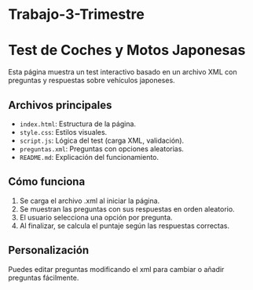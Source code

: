 # Trabajo-3-Trimestre

# Test de Coches y Motos Japonesas

Esta página muestra un test interactivo basado en un archivo XML con preguntas y respuestas sobre vehículos japoneses.

##  Archivos principales

- `index.html`: Estructura de la página.
- `style.css`: Estilos visuales.
- `script.js`: Lógica del test (carga XML, validación).
- `preguntas.xml`: Preguntas con opciones aleatorias.
- `README.md`: Explicación del funcionamiento.

##  Cómo funciona

1. Se carga el archivo .xml al iniciar la página.
2. Se muestran las preguntas con sus respuestas en orden aleatorio.
3. El usuario selecciona una opción por pregunta.
4. Al finalizar, se calcula el puntaje según las respuestas correctas.

##  Personalización

Puedes editar preguntas modificando el xml para cambiar o añadir preguntas fácilmente.
